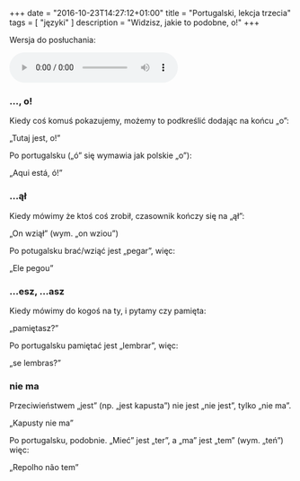 +++
date = "2016-10-23T14:27:12+01:00"
title = "Portugalski, lekcja trzecia"
tags = [ "języki" ]
description = "Widzisz, jakie to podobne, o!"
+++

Wersja do posłuchania:

<audio controls>
  <source src="/media/portugalski-lekcja-trzecia.mp3" type="audio/mpeg">
  [portugalski-lekcja-trzecia.mp3](/media/portugalski-lekcja-trzecia.mp3)
</audio>

### …, o!

Kiedy coś komuś pokazujemy, możemy to podkreślić dodając na końcu „o”:

„Tutaj jest, o!”

Po portugalsku („ó” się wymawia jak polskie „o”):

„Aqui está, ó!”

### …ął

Kiedy mówimy że ktoś coś zrobił, czasownik kończy się na „ął”:

„On wziął” (wym. „on wziou”)

Po potugalsku brać/wziąć jest „pegar”, więc:

„Ele pegou”

### …esz, …asz

Kiedy mówimy do kogoś na ty, i pytamy czy pamięta:

„pamiętasz?”

Po portugalsku pamiętać jest „lembrar”, więc:

„se lembras?”

### nie ma

Przeciwieństwem „jest” (np. „jest kapusta”) nie jest „nie jest”, tylko „nie ma”.

„Kapusty nie ma”

Po portugalsku, podobnie. „Mieć” jest „ter”, a „ma” jest „tem” (wym. „teń”) więc:

„Repolho não tem”
